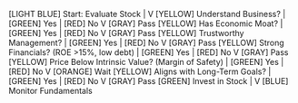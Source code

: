 [LIGHT BLUE] Start: Evaluate Stock
        |
        V
[YELLOW] Understand Business?
   | [GREEN] Yes         | [RED] No
   V                    [GRAY] Pass
[YELLOW] Has Economic Moat?
   | [GREEN] Yes         | [RED] No
   V                    [GRAY] Pass
[YELLOW] Trustworthy Management?
   | [GREEN] Yes         | [RED] No
   V                    [GRAY] Pass
[YELLOW] Strong Financials? (ROE >15%, low debt)
   | [GREEN] Yes         | [RED] No
   V                    [GRAY] Pass
[YELLOW] Price Below Intrinsic Value? (Margin of Safety)
   | [GREEN] Yes         | [RED] No
   V                    [ORANGE] Wait
[YELLOW] Aligns with Long-Term Goals?
   | [GREEN] Yes         | [RED] No
   V                    [GRAY] Pass
[GREEN] Invest in Stock
        |
        V
[BLUE] Monitor Fundamentals
